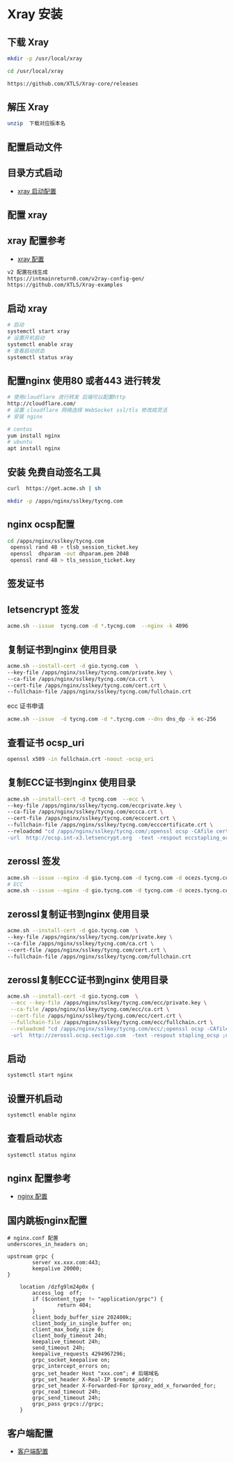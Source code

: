 # Xray  安装

## 下载 Xray

```bash
mkdir -p /usr/local/xray

cd /usr/local/xray

https://github.com/XTLS/Xray-core/releases

```

## 解压 Xray

```bash
unzip  下载对应版本名

```

## 配置启动文件

## 目录方式启动

* [xray 启动配置](./xray.service)

## 配置 xray

## xray 配置参考

* [xray 配置](./xray)

```bash
v2 配置在线生成
https://intmainreturn0.com/v2ray-config-gen/
https://github.com/XTLS/Xray-examples

```

## 启动 xray

```bash
# 启动
systemctl start xray   
# 设置开机启动
systemctl enable xray 
# 查看启动状态
systemctl status xray 

```

## 配置nginx 使用80 或者443 进行转发

```bash
# 使用cloudflare 进行转发 后端可以配置http 
http://cloudflare.com/
# 设置 cloudflare 网络选择 WebSocket ssl/tls 修改成灵活
# 安装 nginx

# centos
yum install nginx 
# ubuntu
apt install nginx
```

## 安装 免费自动签名工具

```bash
curl  https://get.acme.sh | sh

mkdir -p /apps/nginx/sslkey/tycng.com

```

## nginx ocsp配置

```bash
cd /apps/nginx/sslkey/tycng.com 
 openssl rand 48 > tlsb_session_ticket.key
 openssl  dhparam -out dhparam.pem 2048
 openssl rand 48 > tls_session_ticket.key
 ```

## 签发证书

## letsencrypt 签发

```bash
acme.sh --issue  tycng.com -d *.tycng.com  --nginx -k 4096

```

## 复制证书到nginx 使用目录

```bash
acme.sh --install-cert -d gio.tycng.com  \
--key-file /apps/nginx/sslkey/tycng.com/private.key \
--ca-file /apps/nginx/sslkey/tycng.com/ca.crt \
--cert-file /apps/nginx/sslkey/tycng.com/cert.crt \
--fullchain-file /apps/nginx/sslkey/tycng.com/fullchain.crt

```

ecc 证书申请

```bash
acme.sh --issue  -d tycng.com -d *.tycng.com --dns dns_dp -k ec-256 

```

## 查看证书 ocsp_uri

```bash
openssl x509 -in fullchain.crt -noout -ocsp_uri
```

## 复制ECC证书到nginx 使用目录

```bash
acme.sh --install-cert -d tycng.com  --ecc \
--key-file /apps/nginx/sslkey/tycng.com/eccprivate.key \
--ca-file /apps/nginx/sslkey/tycng.com/eccca.crt \
--cert-file /apps/nginx/sslkey/tycng.com/ecccert.crt \
--fullchain-file /apps/nginx/sslkey/tycng.com/ecccertificate.crt \
--reloadcmd "cd /apps/nginx/sslkey/tycng.com/;openssl ocsp -CAfile certificate.crt -issuer eccca.crt -cert ecccert.crt -no_nonce  \
-url  http://ocsp.int-x3.letsencrypt.org  -text -respout eccstapling_ocsp ;nginx -s reload"

```

## zerossl 签发

```bash
acme.sh --issue --nginx -d gio.tycng.com -d tycng.com -d ocezs.tycng.com -d trojan.tycng.com  -d kms.tycng.com -d dvns.tycng.com -m xxx@gmail.com  -k 4096
# ECC
acme.sh --issue --nginx -d gio.tycng.com -d tycng.com -d ocezs.tycng.com -d trojan.tycng.com  -d kms.tycng.com -d dvns.tycng.com -m xxx@gmail.com  -k ec-256
```

## zerossl复制证书到nginx 使用目录

```bash
acme.sh --install-cert -d gio.tycng.com  \
--key-file /apps/nginx/sslkey/tycng.com/private.key \
--ca-file /apps/nginx/sslkey/tycng.com/ca.crt \
--cert-file /apps/nginx/sslkey/tycng.com/cert.crt \
--fullchain-file /apps/nginx/sslkey/tycng.com/fullchain.crt
```

## zerossl复制ECC证书到nginx 使用目录

```bash
acme.sh --install-cert -d gio.tycng.com  \
 --ecc --key-file /apps/nginx/sslkey/tycng.com/ecc/private.key \
 --ca-file /apps/nginx/sslkey/tycng.com/ecc/ca.crt \
 --cert-file /apps/nginx/sslkey/tycng.com/ecc/cert.crt \
 --fullchain-file /apps/nginx/sslkey/tycng.com/ecc/fullchain.crt \
 --reloadcmd "cd /apps/nginx/sslkey/tycng.com/ecc/;openssl ocsp -CAfile fullchain.crt -issuer ca.crt -cert cert.crt -no_nonce \
 -url  http://zerossl.ocsp.sectigo.com  -text -respout stapling_ocsp ;nginx -s reload"
```

## 启动

```bash
systemctl start nginx

```

## 设置开机启动

```bash
systemctl enable nginx
```

## 查看启动状态

```bash
systemctl status nginx

```

## nginx 配置参考

* [nginx 配置](./nginx)
  
## 国内跳板nginx配置

```nginx
# nginx.conf 配置
underscores_in_headers on;

upstream grpc {
        server xx.xxx.com:443;
        keepalive 20000;
}

    location /dzfg9lm24p0x {
        access_log  off;
        if ($content_type !~ "application/grpc") {
                return 404;
        }
        client_body_buffer_size 202400k;
        client_body_in_single_buffer on;
        client_max_body_size 0;
        client_body_timeout 24h;
        keepalive_timeout 24h;
        send_timeout 24h;
        keepalive_requests 4294967296;
        grpc_socket_keepalive on;
        grpc_intercept_errors on;
        grpc_set_header Host "xxx.com"; # 后端域名
        grpc_set_header X-Real-IP $remote_addr;
        grpc_set_header X-Forwarded-For $proxy_add_x_forwarded_for;
        grpc_read_timeout 24h;
        grpc_send_timeout 24h;
        grpc_pass grpcs://grpc;
    }
```

## 客户端配置

* [客户端配置](../clash/README.md)
